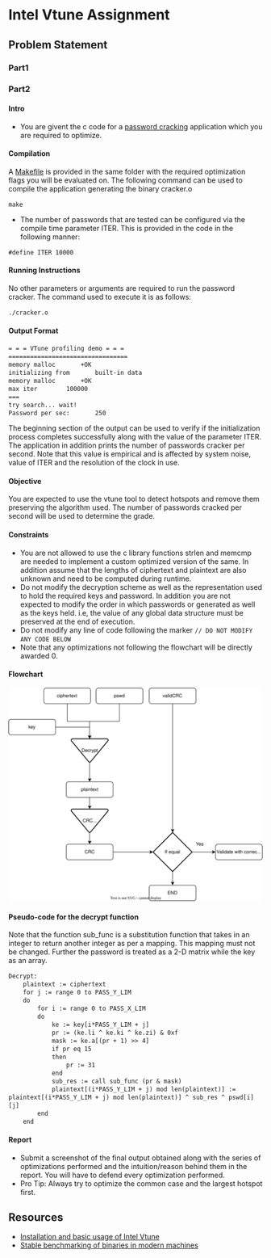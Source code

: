 # Intel Vtune Assignment

## Problem Statement

### Part1

### Part2

#### Intro
- You are givent the c code for a [password cracking](link_to_code) application which you are required to optimize.

#### Compilation
A [Makefile](link_to_makefile) is provided in the same folder with the required optimization flags you will be evaluated on. The following command can be used to compile the application generating the binary cracker.o
```
make
``` 
- The number of passwords that are tested can be configured via the compile time parameter ITER. This is provided in the code in the following manner:
```
#define ITER 10000
```

#### Running Instructions
No other parameters or arguments are required to run the password cracker. The command used to execute it is as follows:
```
./cracker.o
```

#### Output Format
```
= = = VTune profiling demo = = =
=================================
memory malloc		+OK
initializing from		built-in data
memory malloc		+OK
max iter		100000
===
try search... wait!
Password per sec:       250 
```
The beginning section of the output can be used to verify if the initialization process completes successfully along with the value of the parameter ITER. The application in addition prints the number of passwords cracker per second. Note that this value is empirical and is affected by system noise, value of ITER and the resolution of the clock in use.

#### Objective
You are expected to use the vtune tool to detect hotspots and remove them preserving the algorithm used. The number of passwords cracked per second will be used to determine the grade.

#### Constraints
- You are not allowed to use the c library functions strlen and memcmp are needed to implement a custom optimized version of the same. In addition assume that the lengths of ciphertext and plaintext are also unknown and need to be computed during runtime.
- Do not modify the decryption scheme as well as the representation used to hold the required keys and password. In addition you are not expected to modify the order in which passwords or generated as well as the keys held. i.e, the value of any global data structure must be preserved at the end of execution.
- Do not modify any line of code following the marker `// DO NOT MODIFY ANY CODE BELOW`
- Note that any optimizations not following the flowchart will be directly awarded 0.

#### Flowchart
![](lab5_vtune.svg?raw=true)

#### Pseudo-code for the decrypt function
Note that the function sub_func is a substitution function that takes in an integer to return another integer as per a mapping. This mapping must not be changed. Further the password is treated as a 2-D matrix while the key as an array.
```
Decrypt:
    plaintext := ciphertext
    for j := range 0 to PASS_Y_LIM
    do
        for i := range 0 to PASS_X_LIM
        do
            ke := key[i*PASS_Y_LIM + j]
            pr := (ke.li ^ ke.ki ^ ke.zi) & 0xf
            mask := ke.a[(pr + 1) >> 4]
            if pr eq 15
            then
                pr := 31
            end
            sub_res := call sub_func (pr & mask)
            plaintext[(i*PASS_Y_LIM + j) mod len(plaintext)] := plaintext[(i*PASS_Y_LIM + j) mod len(plaintext)] ^ sub_res ^ pswd[i][j] 
        end
    end
```

#### Report
- Submit a screenshot of the final output obtained along with the series of optimizations performed and the intuition/reason behind them in the report. You will have to defend every optimization performed.
- Pro Tip: Always try to optimize the common case and the largest hotspot first.

## Resources
- [Installation and basic usage of Intel Vtune](https://github.com/CS232-Labs/Lab-5---Resources/tree/main/intel-vtune)
- [Stable benchmarking of binaries in modern machines](https://easyperf.net/blog/2019/08/02/Perf-measurement-environment-on-Linux)
